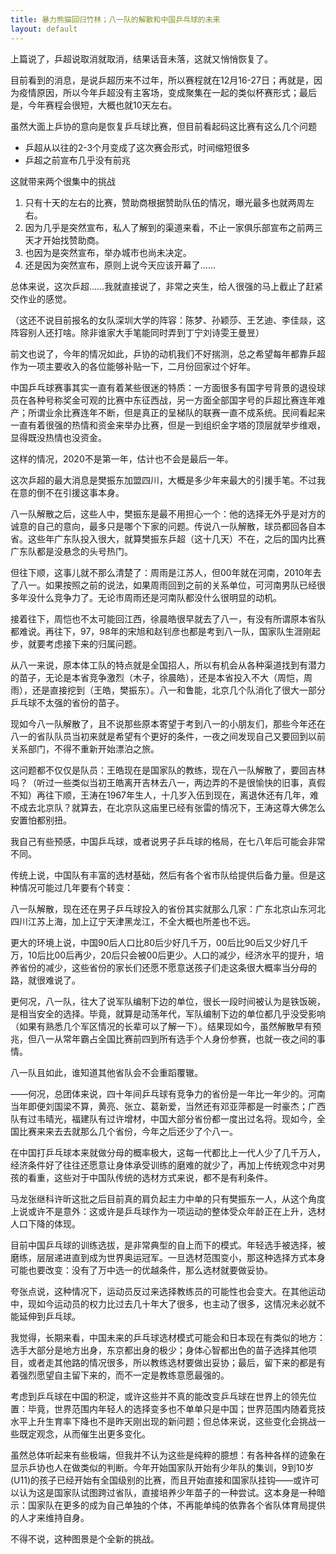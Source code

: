 ```yaml
---
title: 暴力熊猫回归竹林；八一队的解散和中国乒乓球的未来
layout: default
---
```


上篇说了，乒超说取消就取消，结果话音未落，这就又悄悄恢复了。

目前看到的消息，是说乒超历来不过年，所以赛程就在12月16-27日；再就是，因为疫情原因，所以今年乒超没有主客场，变成聚集在一起的类似杯赛形式；最后是，今年赛程会很短，大概也就10天左右。

虽然大面上乒协的意向是恢复乒乓球比赛，但目前看起码这比赛有这么几个问题

- 乒超从以往的2-3个月变成了这次赛会形式，时间缩短很多
- 乒超之前宣布几乎没有前兆

这就带来两个很集中的挑战

1. 只有十天的左右的比赛，赞助商根据赞助队伍的情况，曝光最多也就两周左右。
2. 因为几乎是突然宣布，私人了解到的渠道来看，不止一家俱乐部宣布之前两三天才开始找赞助商。
3. 也因为是突然宣布，举办城市也尚未决定。
4. 还是因为突然宣布，原则上说今天应该开幕了……

总体来说，这次乒超……我就直接说了，非常之夹生，给人很强的马上截止了赶紧交作业的感觉。

（这还不说目前报名的女队深圳大学的阵容：陈梦、孙颖莎、王艺迪、李佳燚，这阵容别人还打啥。除非谁家大手笔能同时弄到丁宁刘诗雯王曼昱）

前文也说了，今年的情况如此，乒协的动机我们不好揣测，总之希望每年都靠乒超作为一项主要收入的各位能够补贴一下，二月份回家过个好年。

中国乒乓球赛事其实一直有着某些很迷的特质：一方面很多有国字号背景的退役球员在各种号称奖金可观的比赛中东征西战，另一方面全部国字号的乒超比赛连年难产；所谓业余比赛连年不断，但是真正的呈梯队的联赛一直不成系统。民间看起来一直有着很强的热情和资金来举办比赛，但是一到组织金字塔的顶层就举步维艰，显得既没热情也没资金。

这样的情况，2020不是第一年，估计也不会是最后一年。



这次乒超的最大消息是樊振东加盟四川，大概是多少年来最大的引援手笔。不过我在意的倒不在引援这事本身。

八一队解散之后，这些人中，樊振东是最不用担心一个：他的选择无外乎是对方的诚意的自己的意向，最多只是哪个下家的问题。传说八一队解散，球员都回各自本省。这些年广东队投入很大，就算樊振东乒超（这十几天）不在，之后的国内比赛广东队都是没悬念的头号热门。

但往下顺，这事儿就不那么清楚了：周雨是江苏人，但00年就在河南，2010年去了八一。如果按照之前的说法，如果周雨回到之前的关系单位，可河南男队已经很多年没什么竞争力了。无论市周雨还是河南队都没什么很明显的动机。

接着往下，周恺也不太可能回江西，徐晨皓很早就去了八一，有没有所谓原本省队都难说。再往下，97，98年的宋旭和赵钊彦也都是考到八一队，国家队生涯刚起步，就要考虑接下来的归属问题。

从八一来说，原本体工队的特点就是全国招人，所以有机会从各种渠道找到有潜力的苗子，无论是本省竞争激烈（木子，徐晨皓），还是本省投入不大（周恺，周雨），还是直接挖到（王皓，樊振东）。八一和鲁能，北京几个队消化了很大一部分乒乓球不太强的省份的苗子。

现如今八一队解散了，且不说那些原本寄望于考到八一的小朋友们，那些今年还在八一的省队队员当初来就是希望有个更好的条件，一夜之间发现自己又要回到以前关系部门，不得不重新开始漂泊之旅。

这问题都不仅仅是队员：王皓现在是国家队的教练，现在八一队解散了，要回吉林吗？（听过一些类似当初王皓离开吉林去八一，两边弄的不是很愉快的旧事，真假不知）再往下顺，王涛在1967年生人，十几岁入伍到现在，离退休还有几年，难不成去北京队？就算去，在北京队这庙里已经有张雷的情况下，王涛这尊大佛怎么安置怕都别扭。



我自己有些预感，中国乒乓球，或者说男子乒乓球的格局，在七八年后可能会非常不同。

传统上说，中国队有丰富的选材基础，然后有各个省市队给提供后备力量。但是这种情况可能过几年要有个转变：

八一队解散，现在还在男子乒乓球投入的省份其实就那么几家：广东北京山东河北四川江苏上海，加上辽宁天津黑龙江，不全大概也所差也不远。

更大的环境上说，中国90后人口比80后少好几千万，00后比90后又少好几千万，10后比00后再少，20后只会被00后更少。人口的减少，经济水平的提升，培养省份的减少，这些省份的家长们还愿不愿意送孩子们走这条很大概率当分母的路，就很难说了。

更何况，八一队，往大了说军队编制下边的单位，很长一段时间被认为是铁饭碗，是相当安全的选择。毕竟，就算是动荡年代，军队编制下边的单位都几乎没受影响（如果有熟悉几个军区情况的长辈可以了解一下）。结果现如今，虽然解散早有预兆，但八一从常年霸占全国比赛前四到所有选手个人身份参赛，也就一夜之间的事情。

八一队且如此，谁知道其他省队会不会重蹈覆辙。

——何况，总团体来说，四十年间乒乓球有竞争力的省份是一年比一年少的。河南当年即便刘国梁不算，黄亮、张立、葛新爱，当然还有邓亚萍都是一时豪杰；广西队有过韦晴光，福建队有过许增材，中国大部分省份都一度出过名将。现如今，全国比赛来来去去就那么几个省份，今年之后还少了个八一。

在中国打乒乓球本来就做分母的概率极大，这每一代都比上一代人少了几千万人，经济条件好了往往还愿意让身体承受训练的磨难的就少了，再加上传统观念中对男孩的看重，这些对于中国队传统的选材方式来说，都不是有利条件。

马龙张继科许昕这批之后目前真的肩负起主力中单的只有樊振东一人，从这个角度上说或许不是意外：这或许是乒乓球作为一项运动的整体受众年龄正在上升，选材人口下降的体现。

目前中国乒乓球的训练选拔，是非常典型的自上而下的模式。年轻选手被选择，被磨练，层层递进直到成为世界奥运冠军。一旦选材范围变小，那这种选择方式本身可能也要改变：没有了万中选一的优越条件，那么选材就要做妥协。

夸张点说，这种情况下，运动员反过来选择教练员的可能性也会变大。在其他运动中，现如今运动员的权力比过去几十年大了很多，也主动了很多，这情况未必就不能延伸到乒乓球。

我觉得，长期来看，中国未来的乒乓球选材模式可能会和日本现在有类似的地方：选手大部分是地方出身，东京都出身的极少；身体心智都出色的苗子选择其他项目，或者走其他路的情况很多，所以教练选材要做出妥协；最后，留下来的都是有着强烈愿望自主留下来的，而不一定是教练意愿最强的。



考虑到乒乓球在中国的积淀，或许这些并不真的能改变乒乓球在世界上的领先位置：毕竟，世界范围内年轻人的选择变多也不单单只是中国；世界范围内随着竞技水平上升生育率下降也不是昨天刚出现的新问题；但总体来说，这些变化会挑战一些既定观念，从而催生出更多变化。

虽然总体听起来有些极端，但我并不认为这些是纯粹的臆想：有各种各样的迹象在显示乒协也人在做类似的判断。今年开始国家队开始有少年队的集训，9到10岁(U11)的孩子已经开始有全国级别的比赛，而且开始直接和国家队挂钩——或许可以认为这是国家队试图跨过省队，直接培养少年苗子的一种尝试。这本身是一种暗示：国家队在更多的成为自己单独的个体，不再能单纯的依靠各个省队体育局提供的人才来维持自身。

不得不说，这种图景是个全新的挑战。